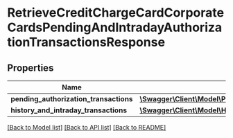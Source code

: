 # RetrieveCreditChargeCardCorporateCardsPendingAndIntradayAuthorizationTransactionsResponse

## Properties
Name | Type | Description | Notes
------------ | ------------- | ------------- | -------------
**pending_authorization_transactions** | [**\Swagger\Client\Model\PendingAuthorizationTransactions**](PendingAuthorizationTransactions.md) |  | [optional] 
**history_and_intraday_transactions** | [**\Swagger\Client\Model\HistoryAndIntradayTransactions**](HistoryAndIntradayTransactions.md) |  | [optional] 

[[Back to Model list]](../../README.md#documentation-for-models) [[Back to API list]](../../README.md#documentation-for-api-endpoints) [[Back to README]](../../README.md)

